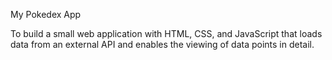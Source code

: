 My Pokedex App

To build a small web application with HTML, CSS, and JavaScript that loads data from an external API and enables the viewing of data points in detail.


